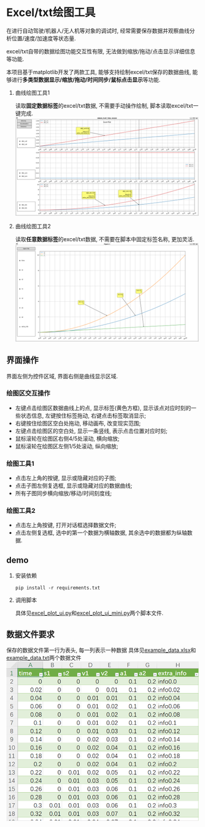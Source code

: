 # Excel/txt绘图工具
在进行自动驾驶/机器人/无人机等对象的调试时, 经常需要保存数据并观察曲线分析位置/速度/加速度等状态量.

excel/txt自带的数据绘图功能交互性有限, 无法做到缩放/拖动/点击显示详细信息等功能.

本项目基于matplotlib开发了两款工具, 能够支持绘制excel/txt保存的数据曲线, 能够进行**多类型数据显示/缩放/拖动/时间同步/鼠标点击显示**等功能.

1. 曲线绘图工具1

    读取**固定数据标签**的excel/txt数据, 不需要手动操作绘制, 脚本读取excel/txt一键完成.
    ![](docs/excel_plot_ui.png)

2. 曲线绘图工具2

    读取**任意数据标签**的excel/txt数据, 不需要在脚本中固定标签名称, 更加灵活.
    ![](docs/excel_plot_ui_mini.png)

## 界面操作
界面左侧为控件区域, 界面右侧是曲线显示区域.

### 绘图区交互操作
* 左键点击绘图区数据曲线上的点, 显示标签(黄色方框), 显示该点对应时刻的一些状态信息, 左键按住标签拖动, 右键点击标签取消显示;
* 右键按住绘图区空白处拖动, 移动画布, 改变现实范围;
* 左键点击绘图区的空白处, 显示一条竖线, 表示点击位置对应时刻;
* 鼠标滚轮在绘图区右侧4/5处滚动, 横向缩放;
* 鼠标滚轮在绘图区左侧1/5处滚动, 纵向缩放;

### 绘图工具1
* 点击左上角的按键, 显示或隐藏对应的子图;
* 点击子图左侧复选框, 显示或隐藏对应的数据曲线;
* 所有子图同步横向缩放/移动/时间刻度线;

### 绘图工具2
* 点击左上角按键, 打开对话框选择数据文件;
* 点击左侧复选框, 选中的第一个数据为横轴数据, 其余选中的数据都为纵轴数据.

## demo
1. 安装依赖

    ```
    pip install -r requirements.txt
    ```

2. 调用脚本

    具体见[excel_plot_ui.py](example/excel_plot_ui.py)和[excel_plot_ui_mini.py](example/excel_plot_ui_mini.py)两个脚本文件.

## 数据文件要求
保存的数据文件第一行为表头, 每一列表示一种数据
具体见[example_data.xlsx](docs/example_data.xlsx)和[example_data.txt](docs/example_data.txt)两个数据文件
![](docs/example_data.png)